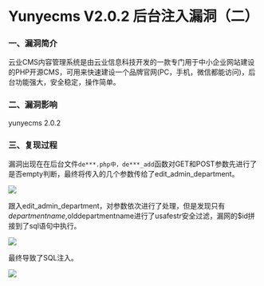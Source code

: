 # Yunyecms V2.0.2 后台注入漏洞（二）

### 一、漏洞简介

云业CMS内容管理系统是由云业信息科技开发的一款专门用于中小企业网站建设的PHP开源CMS，可用来快速建设一个品牌官网(PC，手机，微信都能访问)，后台功能强大，安全稳定，操作简单。

### 二、漏洞影响

yunyecms 2.0.2

### 三、复现过程

漏洞出现在在后台文件`de***.php中，de***_add`函数对GET和POST参数先进行了是否empty判断，最终将传入的几个参数传给了edit_admin_department。

![](images/15896456515589.png)


跟入edit_admin_department，对参数依次进行了处理，但是发现只有$departmentname,$olddepartmentname进行了usafestr安全过滤，漏网的$id拼接到了sql语句中执行。

![](images/15896456601511.png)


最终导致了SQL注入。

![](images/15896456667437.png)

